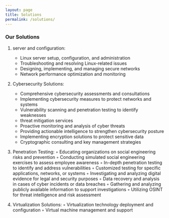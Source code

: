 ```yaml
---
layout: page
title: Solutions
permalink: /solutions/
---
```

### Our Solutions
1. server and configuration: 
    * Linux server setup, configuration, and administration
    * Troubleshooting and resolving Linux-related issues
    * Designing, implementing, and managing secure networks
    * Network performance optimization and monitoring

2. Cybersecurity Solutions:
    * Comprehensive cybersecurity assessments and consultations
    * Implementing cybersecurity measures to protect networks and systems
    * Vulnerability scanning and penetration testing to identify weaknesses
    * threat mitigation services
    * Proactive monitoring and analysis of cyber threats
    * Providing actionable intelligence to strengthen cybersecurity posture
    * Implementing encryption solutions to protect sensitive data
    * Cryptographic consulting and key management strategies
      
4. Penetration Testing:
    ◦ Educating organizations on social engineering risks and prevention
    ◦ Conducting simulated social engineering exercises to assess employee awareness
    ◦ In-depth penetration testing to identify and address vulnerabilities
    ◦ Customized testing for specific applications, networks, or systems
    ◦ Investigating and analyzing digital evidence for legal and security purposes
    ◦ Data recovery and analysis in cases of cyber incidents or data breaches
    ◦ Gathering and analyzing publicly available information to support investigations
    ◦ Utilizing OSINT for threat intelligence and risk assessment

    
5. Virtualization Solutions:
    ◦ Virtualization technology deployment and configuration
    ◦ Virtual machine management and support
